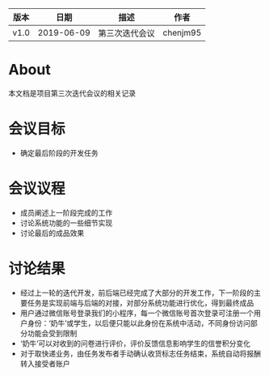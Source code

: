 | 版本 | 日期       | 描述           | 作者     |
| ---- | ---------- | -------------- | -------- |
| v1.0 | 2019-06-09 | 第三次迭代会议 | chenjm95 |


# About
本文档是项目第三次迭代会议的相关记录

# 会议目标
* 确定最后阶段的开发任务

# 会议议程
* 成员阐述上一阶段完成的工作
* 讨论系统功能的一些细节实现
* 讨论最后的成品效果

# 讨论结果
* 经过上一轮的迭代开发，前后端已经完成了大部分的开发工作，下一阶段的主要任务是实现前端与后端的对接，对部分系统功能进行优化，得到最终成品
* 用户通过微信账号登录我们的小程序，每一个微信账号首次登录可注册一个用户身份：‘奶牛’或学生，以后便只能以此身份在系统中活动，不同身份访问部分功能会受到限制
* ‘奶牛’可以对收到的问卷进行评价，评价反馈信息影响学生的信誉积分变化
* 对于取快递业务，由任务发布者手动确认收货标志任务结束，系统自动将报酬转入接受者账户
